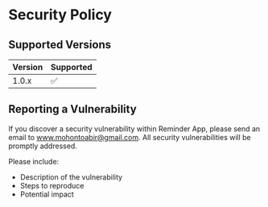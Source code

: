 # Security Policy

## Supported Versions

| Version | Supported          |
| ------- | ------------------ |
| 1.0.x   | :white_check_mark: |

## Reporting a Vulnerability

If you discover a security vulnerability within Reminder App, please send an email to www.mohontoabir@gmail.com. All security vulnerabilities will be promptly addressed.

Please include:
- Description of the vulnerability
- Steps to reproduce
- Potential impact 